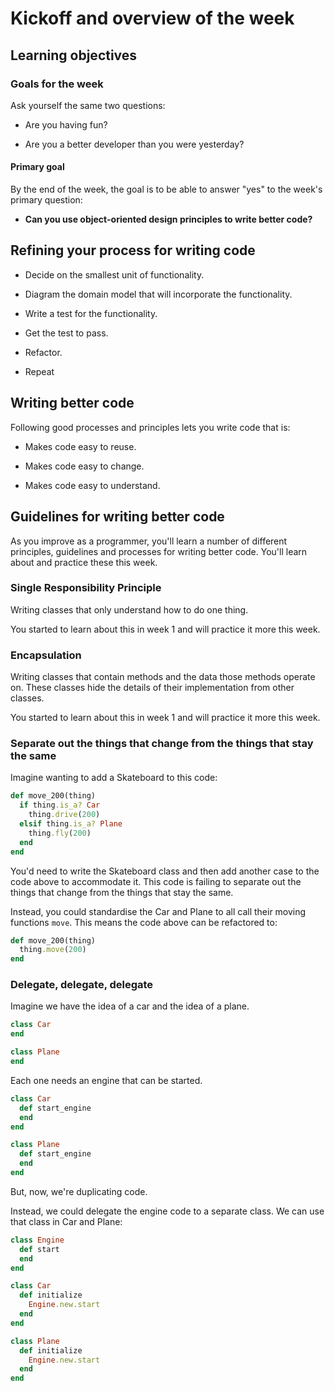 # Kickoff and overview of the week

## Learning objectives

### Goals for the week

Ask yourself the same two questions:

* Are you having fun?

* Are you a better developer than you were yesterday?

#### Primary goal

By the end of the week, the goal is to be able to answer "yes" to the week's primary question:

* **Can you use object-oriented design principles to write better code?**

## Refining your process for writing code

* Decide on the smallest unit of functionality.

* Diagram the domain model that will incorporate the functionality.

* Write a test for the functionality.

* Get the test to pass.

* Refactor.

* Repeat

## Writing better code

Following good processes and principles lets you write code that is:

* Makes code easy to reuse.

* Makes code easy to change.

* Makes code easy to understand.

## Guidelines for writing better code

As you improve as a programmer, you'll learn a number of different principles, guidelines and processes for writing better code.  You'll learn about and practice these this week.

### Single Responsibility Principle

Writing classes that only understand how to do one thing.

You started to learn about this in week 1 and will practice it more this week.

### Encapsulation

Writing classes that contain methods and the data those methods operate on.  These classes hide the details of their implementation from other classes.

You started to learn about this in week 1 and will practice it more this week.

### Separate out the things that change from the things that stay the same

Imagine wanting to add a Skateboard to this code:

```ruby
def move_200(thing)
  if thing.is_a? Car
    thing.drive(200)
  elsif thing.is_a? Plane
    thing.fly(200)
  end
end
```

You'd need to write the Skateboard class and then add another case to the code above to accommodate it.  This code is failing to separate out the things that change from the things that stay the same.

Instead, you could standardise the Car and Plane to all call their moving functions `move`.  This means the code above can be refactored to:

```ruby
def move_200(thing)
  thing.move(200)
end
```

### Delegate, delegate, delegate

Imagine we have the idea of a car and the idea of a plane.

```ruby
class Car
end

class Plane
end
```

Each one needs an engine that can be started.

```ruby
class Car
  def start_engine
  end
end

class Plane
  def start_engine
  end
end
```

But, now, we're duplicating code.

Instead, we could delegate the engine code to a separate class.  We can use that class in Car and Plane:

```ruby
class Engine
  def start
  end
end

class Car
  def initialize
    Engine.new.start
  end
end

class Plane
  def initialize
    Engine.new.start
  end
end
```

